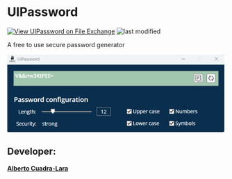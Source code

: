 # UIPassword
[![View UIPassword on File Exchange](https://www.mathworks.com/matlabcentral/images/matlab-file-exchange.svg)](https://in.mathworks.com/matlabcentral/fileexchange/118345-uipassword)
![last modified](https://img.shields.io/github/last-commit/AlbertoCuadra/UIPassword)

A free to use secure password generator


<p align="left">
    <img src="https://github.com/AlbertoCuadra/UIPassword/blob/main/icons/UIPassword.gif" width="500">
</p>


## Developer:
**[Alberto Cuadra-Lara](https://acuadralara.com/)**
